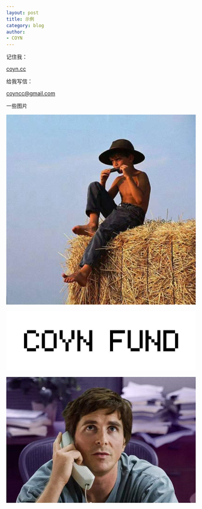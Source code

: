 ```yaml
---
layout: post
title: 示例
category: blog
author:
- COYN
---
```

记住我：

<a href="https://coyn.cc">coyn.cc</a>

给我写信：

<coyncc@gmail.com>

一些图片

![myphoto](/images/example/myphoto.jpg)

![myfund](/images/example/myfund.jpg)

![thebigshort](/images/example/thebigshort.jpg)


